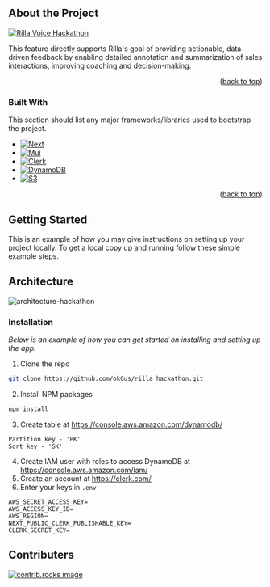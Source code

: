 <!-- ABOUT THE PROJECT -->
## About the Project
[![Rilla Voice Hackathon][hackathon-screenshot]](http://18.208.201.52:3000/)

This feature directly supports Rilla's goal of providing actionable, data-driven feedback by enabling detailed annotation and summarization of sales interactions, improving coaching and decision-making.

<p align="right">(<a href="#readme-top">back to top</a>)</p>

### Built With

This section should list any major frameworks/libraries used to bootstrap the project.

* [![Next][Next.js]][Next-url]
* [![Mui][Mui.com]][Mui-url]
* [![Clerk][Clerk.com]][Clerk-url]
* [![DynamoDB][aws.amazon.com/dynamodb]][DynamoDB-url]
* [![S3][aws.amazon.com/s3]][S3-url]

<p align="right">(<a href="#readme-top">back to top</a>)</p>

<!-- GETTING STARTED -->
## Getting Started
This is an example of how you may give instructions on setting up your project locally.
To get a local copy up and running follow these simple example steps.

## Architecture
![architecture-hackathon](https://rilla-hackathon-files.s3.amazonaws.com/architecture.png)

### Installation

_Below is an example of how you can get started on installing and setting up the app._

1. Clone the repo
```sh
git clone https://github.com/okGus/rilla_hackathon.git
```
2. Install NPM packages
```sh
npm install
```
3. Create table at https://console.aws.amazon.com/dynamodb/
```text
Partition key - 'PK'
Sort key - 'SK'
```
4. Create IAM user with roles to access DynamoDB at https://console.aws.amazon.com/iam/
5. Create an account at https://clerk.com/
6. Enter your keys in `.env`
```text
AWS_SECRET_ACCESS_KEY=
AWS_ACCESS_KEY_ID=
AWS_REGION=
NEXT_PUBLIC_CLERK_PUBLISHABLE_KEY=
CLERK_SECRET_KEY=
```

<!-- CONTRIBUTING -->
## Contributers
<a href="https://github.com/okGus/rilla_hackathon/graphs/contributors">
    <img src="https://contrib.rocks/image?repo=okGus/rilla_hackathon" alt="contrib.rocks image" />
</a>

<!-- MARKDOWN LINKS & IMAGES -->
[Next.js]: https://img.shields.io/badge/next.js-000000?style=for-the-badge&logo=nextdotjs&logoColor=white
[Next-url]: https://nextjs.org/

[Mui.com]: https://img.shields.io/badge/Mui-0769AD?style=for-the-badge&logo=mui&logoColor=white
[Mui-url]:https://mui.com/

[Clerk.com]: https://img.shields.io/badge/Clerk-000000?style=for-the-badge&logo=clerk&logoColor=white
[Clerk-url]: https://clerk.com/

[aws.amazon.com/dynamodb]: https://img.shields.io/static/v1?style=for-the-badge&message=Amazon+DynamoDB&color=4053D6&logo=Amazon+DynamoDB&logoColor=FFFFFF&label=
[DynamoDB-url]: https://console.aws.amazon.com/dynamodb/

[aws.amazon.com/s3]: https://img.shields.io/badge/AWS_S3-569A31?logo=amazons3&logoColor=fff&style=for-the-badge
[S3-url]:https://console.aws.amazon.com/s3/

[hackathon-screenshot]: https://rilla-hackathon-files.s3.amazonaws.com/homepage.png